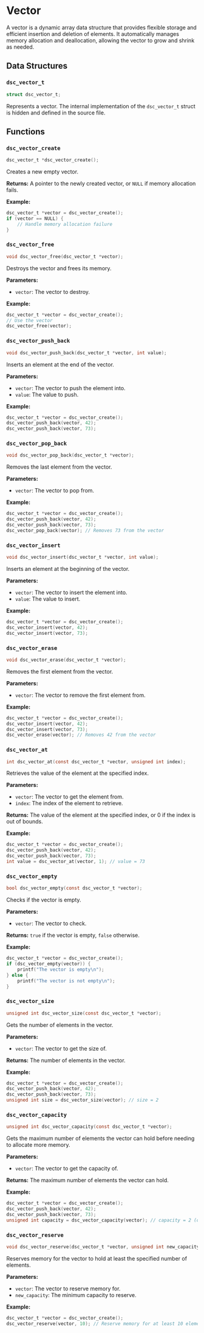 # Vector

A vector is a dynamic array data structure that provides flexible storage and efficient insertion and deletion of elements. It automatically manages memory allocation and deallocation, allowing the vector to grow and shrink as needed.

## Data Structures

### `dsc_vector_t`

```c
struct dsc_vector_t;
```

Represents a vector. The internal implementation of the `dsc_vector_t` struct is hidden and defined in the source file.

## Functions

### `dsc_vector_create`

```c
dsc_vector_t *dsc_vector_create();
```

Creates a new empty vector.

**Returns:** A pointer to the newly created vector, or `NULL` if memory allocation fails.

**Example:**

```c
dsc_vector_t *vector = dsc_vector_create();
if (vector == NULL) {
    // Handle memory allocation failure
}
```

### `dsc_vector_free`

```c
void dsc_vector_free(dsc_vector_t *vector);
```

Destroys the vector and frees its memory.

**Parameters:**
- `vector`: The vector to destroy.

**Example:**

```c
dsc_vector_t *vector = dsc_vector_create();
// Use the vector
dsc_vector_free(vector);
```

### `dsc_vector_push_back`

```c
void dsc_vector_push_back(dsc_vector_t *vector, int value);
```

Inserts an element at the end of the vector.

**Parameters:**
- `vector`: The vector to push the element into.
- `value`: The value to push.

**Example:**

```c
dsc_vector_t *vector = dsc_vector_create();
dsc_vector_push_back(vector, 42);
dsc_vector_push_back(vector, 73);
```

### `dsc_vector_pop_back`

```c
void dsc_vector_pop_back(dsc_vector_t *vector);
```

Removes the last element from the vector.

**Parameters:**
- `vector`: The vector to pop from.

**Example:**

```c
dsc_vector_t *vector = dsc_vector_create();
dsc_vector_push_back(vector, 42);
dsc_vector_push_back(vector, 73);
dsc_vector_pop_back(vector); // Removes 73 from the vector
```

### `dsc_vector_insert`

```c
void dsc_vector_insert(dsc_vector_t *vector, int value);
```

Inserts an element at the beginning of the vector.

**Parameters:**
- `vector`: The vector to insert the element into.
- `value`: The value to insert.

**Example:**

```c
dsc_vector_t *vector = dsc_vector_create();
dsc_vector_insert(vector, 42);
dsc_vector_insert(vector, 73);
```

### `dsc_vector_erase`

```c
void dsc_vector_erase(dsc_vector_t *vector);
```

Removes the first element from the vector.

**Parameters:**
- `vector`: The vector to remove the first element from.

**Example:**

```c
dsc_vector_t *vector = dsc_vector_create();
dsc_vector_insert(vector, 42);
dsc_vector_insert(vector, 73);
dsc_vector_erase(vector); // Removes 42 from the vector
```

### `dsc_vector_at`

```c
int dsc_vector_at(const dsc_vector_t *vector, unsigned int index);
```

Retrieves the value of the element at the specified index.

**Parameters:**
- `vector`: The vector to get the element from.
- `index`: The index of the element to retrieve.

**Returns:** The value of the element at the specified index, or 0 if the index is out of bounds.

**Example:**

```c
dsc_vector_t *vector = dsc_vector_create();
dsc_vector_push_back(vector, 42);
dsc_vector_push_back(vector, 73);
int value = dsc_vector_at(vector, 1); // value = 73
```

### `dsc_vector_empty`

```c
bool dsc_vector_empty(const dsc_vector_t *vector);
```

Checks if the vector is empty.

**Parameters:**
- `vector`: The vector to check.

**Returns:** `true` if the vector is empty, `false` otherwise.

**Example:**

```c
dsc_vector_t *vector = dsc_vector_create();
if (dsc_vector_empty(vector)) {
    printf("The vector is empty\n");
} else {
    printf("The vector is not empty\n");
}
```

### `dsc_vector_size`

```c
unsigned int dsc_vector_size(const dsc_vector_t *vector);
```

Gets the number of elements in the vector.

**Parameters:**
- `vector`: The vector to get the size of.

**Returns:** The number of elements in the vector.

**Example:**

```c
dsc_vector_t *vector = dsc_vector_create();
dsc_vector_push_back(vector, 42);
dsc_vector_push_back(vector, 73);
unsigned int size = dsc_vector_size(vector); // size = 2
```

### `dsc_vector_capacity`

```c
unsigned int dsc_vector_capacity(const dsc_vector_t *vector);
```

Gets the maximum number of elements the vector can hold before needing to allocate more memory.

**Parameters:**
- `vector`: The vector to get the capacity of.

**Returns:** The maximum number of elements the vector can hold.

**Example:**

```c
dsc_vector_t *vector = dsc_vector_create();
dsc_vector_push_back(vector, 42);
dsc_vector_push_back(vector, 73);
unsigned int capacity = dsc_vector_capacity(vector); // capacity = 2 (or more, depending on the initial capacity)
```

### `dsc_vector_reserve`

```c
void dsc_vector_reserve(dsc_vector_t *vector, unsigned int new_capacity);
```

Reserves memory for the vector to hold at least the specified number of elements.

**Parameters:**
- `vector`: The vector to reserve memory for.
- `new_capacity`: The minimum capacity to reserve.

**Example:**

```c
dsc_vector_t *vector = dsc_vector_create();
dsc_vector_reserve(vector, 10); // Reserve memory for at least 10 elements
```
